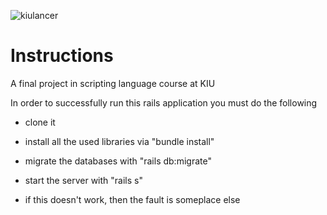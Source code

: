 ![kiulancer](https://user-images.githubusercontent.com/93272881/176768479-e13cf151-319d-437c-8ed7-686b20b8b27b.png)

# Instructions

A final project in scripting language course at KIU

In order to successfully run this rails application you must do the following

* clone it

* install all the used libraries via "bundle install"

* migrate the databases with "rails db:migrate"

* start the server with "rails s"

* if this doesn't work, then the fault is someplace else


